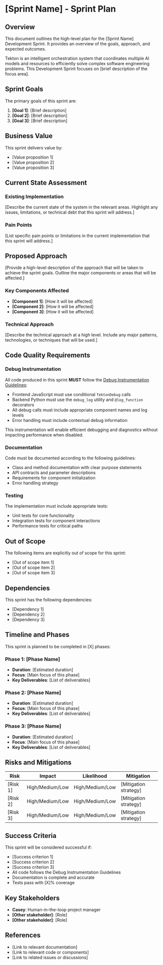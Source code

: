 # [Sprint Name] - Sprint Plan

## Overview

This document outlines the high-level plan for the [Sprint Name] Development Sprint. It provides an overview of the goals, approach, and expected outcomes.

Tekton is an intelligent orchestration system that coordinates multiple AI models and resources to efficiently solve complex software engineering problems. This Development Sprint focuses on [brief description of the focus area].

## Sprint Goals

The primary goals of this sprint are:

1. **[Goal 1]**: [Brief description]
2. **[Goal 2]**: [Brief description]
3. **[Goal 3]**: [Brief description]

## Business Value

This sprint delivers value by:

- [Value proposition 1]
- [Value proposition 2]
- [Value proposition 3]

## Current State Assessment

### Existing Implementation

[Describe the current state of the system in the relevant areas. Highlight any issues, limitations, or technical debt that this sprint will address.]

### Pain Points

[List specific pain points or limitations in the current implementation that this sprint will address.]

## Proposed Approach

[Provide a high-level description of the approach that will be taken to achieve the sprint goals. Outline the major components or areas that will be affected.]

### Key Components Affected

- **[Component 1]**: [How it will be affected]
- **[Component 2]**: [How it will be affected]
- **[Component 3]**: [How it will be affected]

### Technical Approach

[Describe the technical approach at a high level. Include any major patterns, technologies, or techniques that will be used.]

## Code Quality Requirements

### Debug Instrumentation

All code produced in this sprint **MUST** follow the [Debug Instrumentation Guidelines](/MetaData/TektonDocumentation/DeveloperGuides/Debugging/DebuggingInstrumentation.md):

- Frontend JavaScript must use conditional `TektonDebug` calls
- Backend Python must use the `debug_log` utility and `@log_function` decorators
- All debug calls must include appropriate component names and log levels
- Error handling must include contextual debug information

This instrumentation will enable efficient debugging and diagnostics without impacting performance when disabled.

### Documentation

Code must be documented according to the following guidelines:

- Class and method documentation with clear purpose statements
- API contracts and parameter descriptions
- Requirements for component initialization
- Error handling strategy

### Testing

The implementation must include appropriate tests:

- Unit tests for core functionality
- Integration tests for component interactions
- Performance tests for critical paths

## Out of Scope

The following items are explicitly out of scope for this sprint:

- [Out of scope item 1]
- [Out of scope item 2]
- [Out of scope item 3]

## Dependencies

This sprint has the following dependencies:

- [Dependency 1]
- [Dependency 2]
- [Dependency 3]

## Timeline and Phases

This sprint is planned to be completed in [X] phases:

### Phase 1: [Phase Name]
- **Duration**: [Estimated duration]
- **Focus**: [Main focus of this phase]
- **Key Deliverables**: [List of deliverables]

### Phase 2: [Phase Name]
- **Duration**: [Estimated duration]
- **Focus**: [Main focus of this phase]
- **Key Deliverables**: [List of deliverables]

### Phase 3: [Phase Name]
- **Duration**: [Estimated duration]
- **Focus**: [Main focus of this phase]
- **Key Deliverables**: [List of deliverables]

## Risks and Mitigations

| Risk | Impact | Likelihood | Mitigation |
|------|--------|------------|------------|
| [Risk 1] | High/Medium/Low | High/Medium/Low | [Mitigation strategy] |
| [Risk 2] | High/Medium/Low | High/Medium/Low | [Mitigation strategy] |
| [Risk 3] | High/Medium/Low | High/Medium/Low | [Mitigation strategy] |

## Success Criteria

This sprint will be considered successful if:

- [Success criterion 1]
- [Success criterion 2]
- [Success criterion 3]
- All code follows the Debug Instrumentation Guidelines
- Documentation is complete and accurate
- Tests pass with [X]% coverage

## Key Stakeholders

- **Casey**: Human-in-the-loop project manager
- **[Other stakeholder]**: [Role]
- **[Other stakeholder]**: [Role]

## References

- [Link to relevant documentation]
- [Link to relevant code or components]
- [Link to related issues or discussions]
